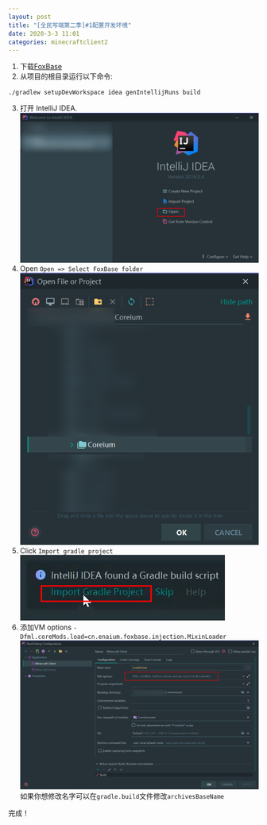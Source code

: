```yaml
---
layout: post
title: "[全民写端第二季]#1配置开发环境"
date: 2020-3-3 11:01
categories: minecraftclient2
---
```


1. 下载[FoxBase]("https://github.com/Enaium/FoxBase/tree/1.8.9-Forge-Example")
2. 从项目的根目录运行以下命令:
```
./gradlew setupDevWorkspace idea genIntellijRuns build
```
3. 打开 IntelliJ IDEA.
![img](/assets/minecraftclient2/1-1.png)
4. Open `Open => Select FoxBase folder`
![img](/assets/minecraftclient2/1-2.png)
5. Click `Import gradle project`
![img](/assets/minecraftclient2/1-3.png)
6. 添加VM options `-Dfml.coreMods.load=cn.enaium.foxbase.injection.MixinLoader`
![img](/assets/minecraftclient2/1-4.png)
如果你想修改名字可以在`gradle.build`文件修改`archivesBaseName`

完成！